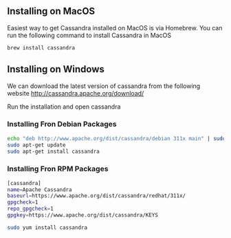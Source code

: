 ## Installing on MacOS

Easiest way to get Cassandra installed on MacOS is via Homebrew. You can run the following command to install Cassandra in MacOS
```sh
brew install cassandra
```

## Installing on Windows

We can download the latest version of cassandra from the following website
http://cassandra.apache.org/download/

Run the installation and open cassandra

### Installing Fron Debian Packages
```sh
echo "deb http://www.apache.org/dist/cassandra/debian 311x main" | sudo tee -a /etc/apt/sources.list.d/cassandra.sources.list
sudo apt-get update
sudo apt-get install cassandra
```

### Installing Fron RPM Packages
```sh
[cassandra]
name=Apache Cassandra
baseurl=https://www.apache.org/dist/cassandra/redhat/311x/
gpgcheck=1
repo_gpgcheck=1
gpgkey=https://www.apache.org/dist/cassandra/KEYS

sudo yum install cassandra
```